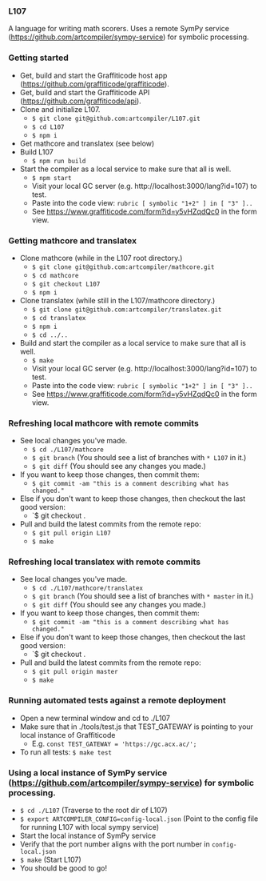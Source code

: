 ### L107

A language for writing math scorers. Uses a remote SymPy service (https://github.com/artcompiler/sympy-service) for symbolic processing.

### Getting started

* Get, build and start the Graffiticode host app (https://github.com/graffiticode/graffiticode).
* Get, build and start the Graffiticode API (https://github.com/graffiticode/api).
* Clone and initialize L107.
  * `$ git clone git@github.com:artcompiler/L107.git`
  * `$ cd L107`
  * `$ npm i`
* Get mathcore and translatex (see below)
* Build L107
  * `$ npm run build`
* Start the compiler as a local service to make sure that all is well.
  * `$ npm start`
  * Visit your local GC server (e.g. http://localhost:3000/lang?id=107) to test.
  * Paste into the code view: `rubric [ symbolic "1+2" ] in [ "3" ]..`
  * See https://www.graffiticode.com/form?id=y5vHZqdQc0 in the form view.

### Getting mathcore and translatex

* Clone mathcore (while in the L107 root directory.)
  * `$ git clone git@github.com:artcompiler/mathcore.git`
  * `$ cd mathcore`
  * `$ git checkout L107`
  * `$ npm i`
* Clone translatex (while still in the L107/mathcore directory.)
  * `$ git clone git@github.com:artcompiler/translatex.git`
  * `$ cd translatex`
  * `$ npm i`
  * `$ cd ../..`
* Build and start the compiler as a local service to make sure that all is well.
  * `$ make`
  * Visit your local GC server (e.g. http://localhost:3000/lang?id=107) to test.
  * Paste into the code view: `rubric [ symbolic "1+2" ] in [ "3" ]..`
  * See https://www.graffiticode.com/form?id=y5vHZqdQc0 in the form view.

### Refreshing local mathcore with remote commits

* See local changes you've made.
  * `$ cd ./L107/mathcore`
  * `$ git branch` (You should see a list of branches with `* L107` in it.)
  * `$ git diff` (You should see any changes you made.)
* If you want to keep those changes, then commit them:
  * `$ git commit -am "this is a comment describing what has changed."`
* Else if you don't want to keep those changes, then checkout the last good version:
  * `$ git checkout .
* Pull and build the latest commits from the remote repo:
  * `$ git pull origin L107`
  * `$ make`
  
### Refreshing local translatex with remote commits

* See local changes you've made.
  * `$ cd ./L107/mathcore/translatex`
  * `$ git branch` (You should see a list of branches with `* master` in it.)
  * `$ git diff` (You should see any changes you made.)
* If you want to keep those changes, then commit them:
  * `$ git commit -am "this is a comment describing what has changed."`
* Else if you don't want to keep those changes, then checkout the last good version:
  * `$ git checkout .
* Pull and build the latest commits from the remote repo:
  * `$ git pull origin master`
  * `$ make`

### Running automated tests against a remote deployment

* Open a new terminal window and cd to ./L107
* Make sure that in ./tools/test.js that TEST_GATEWAY is pointing to your local instance of Graffiticode
  * E.g. `const TEST_GATEWAY = 'https://gc.acx.ac/';`
* To run all tests: `$ make test`

### Using a local instance of SymPy service (https://github.com/artcompiler/sympy-service) for symbolic processing.

* `$ cd ./L107` (Traverse to the root dir of L107)
* `$ export ARTCOMPILER_CONFIG=config-local.json` (Point to the config file for running L107 with local sympy service)
* Start the local instance of SymPy service
* Verify that the port number aligns with the port number in `config-local.json`
* `$ make` (Start L107)
* You should be good to go!

